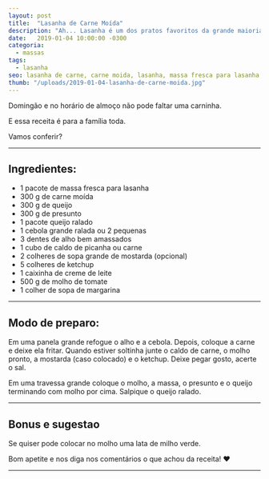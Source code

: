 ```yaml
---
layout: post
title:  "Lasanha de Carne Moída"
description: "Ah... Lasanha é um dos pratos favoritos da grande maioria. Por ser um dos pratos mais fáceis de se fazer, logo é escolhido para almoços e jantares."
date:   2019-01-04 10:00:00 -0300
categoria:
  - massas
tags:
  - lasanha
seo: lasanha de carne, carne moida, lasanha, massa fresca para lasanha, lasanha de carne moida, caldo de picanha
thumb: "/uploads/2019-01-04-lasanha-de-carne-moida.jpg"
---
```


Domingão e no horário de almoço não pode faltar uma carninha.

E essa receita é para a família toda.

Vamos conferir?

---

## Ingredientes:
  - 1 pacote de massa fresca para lasanha
  - 300 g de carne moída
  - 300 g de queijo
  - 300 g de presunto
  - 1 pacote queijo ralado
  - 1 cebola grande ralada ou 2 pequenas
  - 3 dentes de alho bem amassados
  - 1 cubo de caldo de picanha ou carne
  - 2 colheres de sopa grande de mostarda (opcional)
  - 5 colheres de ketchup
  - 1 caixinha de creme de leite
  - 500 g de molho de tomate
  - 1 colher de sopa de margarina

---

## Modo de preparo:
Em uma panela grande refogue o alho e a cebola. Depois, coloque a carne e deixe ela fritar. Quando estiver soltinha junte o caldo de carne, o molho pronto, a mostarda (caso colocado) e o ketchup. Deixe pegar gosto, acerte o sal.

Em uma travessa grande coloque o molho, a massa, o presunto e o queijo terminando com molho por cima. Salpique o queijo ralado.

---

## Bonus e sugestao
Se quiser pode colocar no molho uma lata de milho verde.

Bom apetite e nos diga nos comentários o que achou da receita! ❤️

---
